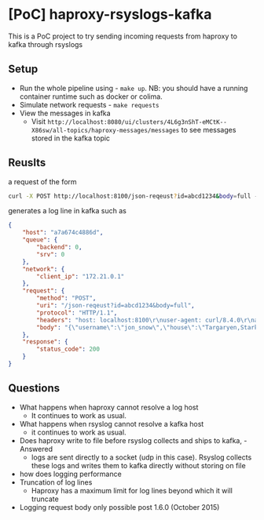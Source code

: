 # [PoC] haproxy-rsyslogs-kafka

This is a PoC project to try sending incoming requests from haproxy to kafka through rsyslogs

## Setup

- Run the whole pipeline using - `make up`. NB: you should have a running container runtime such as docker or colima.
- Simulate network requests - `make requests`
- View the messages in kafka 
  - Visit `http://localhost:8080/ui/clusters/4L6g3nShT-eMCtK--X86sw/all-topics/haproxy-messages/messages` to see messages stored in the kafka topic

## Reuslts 

a request of the form 
```sh
curl -X POST http://localhost:8100/json-reqeust?id=abcd1234&body=full -H "Content-Type: application/json" -d '{"username":"jon_snow","house":"Targaryen,Stark"}'
```
generates a log line in kafka such as 
```json
{
	"host": "a7a674c4886d",
	"queue": {
		"backend": 0,
		"srv": 0
	},
	"network": {
		"client_ip": "172.21.0.1"
	},
	"request": {
		"method": "POST",
		"uri": "/json-reqeust?id=abcd1234&body=full",
		"protocol": "HTTP/1.1",
		"headers": "host: localhost:8100\r\nuser-agent: curl/8.4.0\r\naccept: */*\r\ncontent-type: application/json\r\ncontent-length: 49\r\n\r\n",
		"body": "{\"username\":\"jon_snow\",\"house\":\"Targaryen,Stark\"}"
	},
	"response": {
		"status_code": 200
	}
}
```

## Questions

- What happens when haproxy cannot resolve a log host
  - It continues to work as usual.
- What happens when rsyslog cannot resolve a kafka host
  - it continues to work as usual.
- Does haproxy write to file before rsyslog collects and ships to kafka, - Answered
  - logs are sent directly to a socket (udp in this case). Rsyslog collects these logs and writes them to kafka directly without storing on file
- how does logging performance
- Truncation of log lines
  - Haproxy has a maximum limit for log lines beyond which it will truncate
- Logging request body only possible post 1.6.0 (October 2015)

